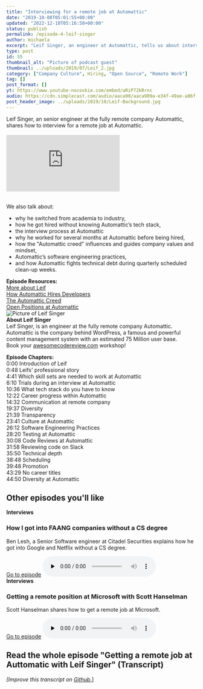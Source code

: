 ```yaml
---
title: "Interviewing for a remote job at Automattic"
date: "2019-10-08T05:01:55+00:00"
updated: "2022-12-10T05:16:50+00:00"
status: publish
permalink: /episode-4-leif-singer
author: michaela
excerpt: "Leif Singer, an engineer at Automattic, tells us about interviewing for a remote job at Automattic."
type: post
id: 55
thumbnail_alt: "Picture of podcast guest"
thumbnail: ../uploads/2019/07/Leif_2.jpg
category: ["Company Culture", Hiring, "Open Source", "Remote Work"]
tag: []
post_format: []
yt: https://www.youtube-nocookie.com/embed/aRiP72kRrnc
audio: https://cdn.simplecast.com/audio/aaca90/aaca909a-e34f-49ae-a86f-f59e4fa807f0/383c4463-3674-4c2d-998a-f92f5dc43c24/leif-singer-ready_tc.mp3
post_header_image: ../uploads/2019/10/Leif-Background.jpg
---
```


<div class="episode-about">
Leif Singer, an senior engineer at the fully remote company Automattic, shares how to interview for a remote job at Automattic.
<br/> <br/> 
<div class="video-container">
<iframe class="video" src="https://www.youtube-nocookie.com/embed/aRiP72kRrnc" title="YouTube video player" frameborder="0" allow="accelerometer; autoplay; clipboard-write; encrypted-media; gyroscope; picture-in-picture" allowfullscreen></iframe>
</div>

<br/>We also talk about:
<ul>
<li> why he switched from academia to industry,</li>
<li> how he got hired without knowing Automattic’s tech stack,</li>
<li> the interview process at Automattic </li>
<li> why he worked for several months at Automattic before being hired,</li>
<li> how the "Automattic creed" influences and guides company values and mindset,</li>
<li> Automattic’s software engineering practices,</li>
<li> and how Automattic fights technical debt during quarterly scheduled clean-up weeks.</li>
</ul>
</div>
<div class=" episode-links">
<b>Episode Resources:</b><br/>
<a href="https://leif.me">More about Leif</a><br/>
<a href="https://automattic.com/work-with-us/how-we-hire-developers/">How Automattic Hires Developers</a><br/>
<a href="https://automattic.com/creed/">The Automattic Creed</a><br/>
<a href="https://automattic.com/work-with-us/#open-positions">Open Positions at Automattic</a><br/>
</div>

<div class="row pt-2 align-items-center">
<div class="col-4 guest-picture">
<img src="../uploads/2019/07/Leif_2.jpg" alt="Picture of Leif Singer"/>
</div>
<div class="col-8 guest-about">
<b>About Leif Singer</b><br/>
Leif Singer, is an engineer at the fully remote company Automattic. Automattic is the company behind WordPress, a famous and powerful content management system with an estimated 75 Million user base.
</div>
</div>

<div class="sponsorship">
Book your <a href="https://www.michaelagreiler.com/workshops">awesomecodereview.com</a> workshop!
</div>

<div class="episode-chapters">
<p><b>Episode Chapters: </b> <br/>
0:00 Introduction of Leif<br/>
0:48 Leifs' professional story<br/>
4:41 Which skill sets are needed to work at Automattic<br/>
6:10 Trials during an interview at Automattic<br/>
10:36 What tech stack do you have to know<br/>
12:22 Career progress within Automattic<br/>
14:32 Communication at remote company<br/>
19:37 Diversity<br/>
21:39 Transparency<br/>
23:41 Culture at Automattic<br/>
26:12 Software Engineering Practices<br/>
28:20 Testing at Automattic<br/>
30:08 Code Reviews at Automattic<br/>
31:58 Reviewing code on Slack<br/>
35:50 Technical depth<br/>
38:48 Scheduling<br/>
39:48 Promotion<br/>
43:29 No career titles<br/>
44:50 Diversity at Automattic<br/>
</p>
</div>

<div>
  <h2>Other episodes you'll like</h2>
    <div class="row-md-6">
      <div class="row g-0 border rounded overflow-hidden flex-md-row mb-4 shadow-sm h-md-250 position-relative">
          <div class="col p-4 d-flex flex-column position-static">
            <strong class="d-inline-block mb-2 text-primary">Interviews</strong>
            <h3 class="mb-0">How I got into FAANG companies without a CS degree</h3>
            <p class="card-text mb-auto">Ben Lesh, a Senior Software engineer at Citadel Securities explains how he got into Google and Netflix without a CS degree.</p>
            <a href="https://software-engineering-unlocked.com/faang-job-without-cs-degree/" class="stretched-link">Go to episode</a>
  <audio controls preload="none">
                <source src="https://cdn.simplecast.com/audio/aaca909a-e34f-49ae-a86f-f59e4fa807f0/episodes/2ec3af9e-9a17-4ccd-95df-0e9b1a03ecc6/audio/66ec2bf9-b1d0-4ae3-868e-9017bb8cc4ee/default_tc.mp3" />
              </audio>
          </div>
        </div>
      </div>
    <div class="row-md-6">
      <div class="row g-0 border rounded overflow-hidden flex-md-row mb-4 shadow-sm h-md-250 position-relative">
          <div class="col p-4 d-flex flex-column position-static">
            <strong class="d-inline-block mb-2 text-primary">Interviews</strong>
            <h3 class="mb-0">Getting a remote position at Microsoft with Scott Hanselman</h3>
            <p class="card-text mb-auto">Scott Hanselman shares how to get a remote job at Microsoft.</p>
            <a href="https://software-engineering-unlocked.com/episode-2-scott-hanselman/" class="stretched-link">Go to episode</a>
  <audio controls preload="none">
                <source src="https://cdn.simplecast.com/audio/aaca90/aaca909a-e34f-49ae-a86f-f59e4fa807f0/b94c57a5-9afe-4853-be2f-b4d147fb62bf/scott_episode2_ready_tc.mp3" />
              </audio>
          </div>
        </div>
      </div>
</div>

## Read the whole episode "Getting a remote job at Auttomatic with Leif Singer" (Transcript) 

_\[Improve this transcript on [Github](https://github.com/mgreiler/se-unlocked/tree/master/Transcripts)_[.](https://github.com/mgreiler/se-unlocked/tree/master/Transcripts)\]



